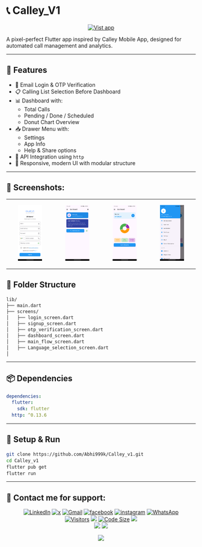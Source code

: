 # 📞 Calley_V1
<p align="center"><a href="https://drive.google.com/drive/folders/1FZ8c8lOA9dOfG9HT_IqMDw3yIGJp7ZRn?usp=sharing"><img src="https://img.shields.io/badge/download_debug%20app%20-%2300A1D6?style=for-the-badge" alt="Vist app"></a></p>

A pixel-perfect Flutter app inspired by Calley Mobile App, designed for automated call management and analytics.

---

## 🚀 Features

- 🔐 Email Login & OTP Verification
- 📋 Calling List Selection Before Dashboard
- 📊 Dashboard with:
  - Total Calls
  - Pending / Done / Scheduled
  - Donut Chart Overview
- 📥 Drawer Menu with:
  - Settings
  - App Info
  - Help & Share options
- 🔄 API Integration using `http`
- 💅 Responsive, modern UI with modular structure

---

## 📱 Screenshots:
<table>
    <tr>
        <td><p align= "center"><img width="58%" src="screenshot/Login.png" alt="Mobile View"/></p></td>
        <td><p align= "center"><img width="58%" src="screenshot/Dashboard_1.png" alt="Mobile View"/></p></td>
        <td><p align= "center"><img width="58%" src="screenshot/Dashboard_2.png" alt="Mobile View"/></p></td>
        <td><p align= "center"><img width="58%" src="screenshot/Drawer.png" alt="Mobile View"/></p></td>
    </tr>
</table>

## 🧱 Folder Structure

```
lib/
├── main.dart
├── screens/
│   ├── login_screen.dart
│   ├── signup_screen.dart
│   ├── otp_verification_screen.dart
│   ├── dashboard_screen.dart
│   ├── main_flow_screen.dart
│   ├── Language_selection_screen.dart
│   

```

---

## 📦 Dependencies

```yaml
dependencies:
  flutter:
    sdk: flutter
  http: ^0.13.6
```

---

## 🔧 Setup & Run

```bash
git clone https://github.com/Abhi999k/Calley_v1.git
cd Calley_v1
flutter pub get
flutter run
```
---

## 📱 Contact me for support:
<div align="center">
  
<a href="https://www.linkedin.com/in/abhishek-kaushik-b677a2260/" target="_blank"><img alt="LinkedIn" src="https://img.shields.io/badge/linkedin%20-%230077B5.svg?&style=for-the-badge&logo=linkedin&logoColor=white"/></a>
<a href="https://www.x.com/Abhishek_9900" target="_blank"><img alt="x" src="https://img.shields.io/badge/twitter-%2300acee.svg?&style=for-the-badge&logo=twitter&logoColor=white"/></a>
<a href="mailto:panditak095@gmail.com"><img alt="Gmail" src="https://img.shields.io/badge/Gmail-D14836?style=for-the-badge&logo=gmail&logoColor=white"/></a>
<a href="https://www.facebook.com/Abhishek.Kaushik0" target="_blank"><img alt="facebook" src="https://img.shields.io/badge/facebook-%232E87FB.svg?&style=for-the-badge&logo=facebook&logoColor=white"/></a>
<a href="https://www.instagram.com/rangbaaz_abhishek__/" target="_blank"><img alt="instagram" src="https://img.shields.io/badge/instagram-%23000000.svg?&style=for-the-badge&logo=instagram&logoColor=white"/></a> 
<a href="https://wa.me/917017212992?text=Hello%2C%20I%20want%20to%20connect%20with%20you!" target="_blank"><img src="https://img.shields.io/badge/WhatsApp-25D366?style=for-the-badge&logo=whatsapp&logoColor=white" alt="WhatsApp"/></a>
<br>
[![Visitors](https://visitor-badge.laobi.icu/badge?page_id=Abhi999k.portfolio)](https://github.com/Abhi999k/Calley_v1)
<img src="https://sloc.xyz/github/Abhi999k/Personal_Portfolio"/>
[![Code Size](https://img.shields.io/github/languages/code-size/Abhi999k/portfolio)](https://github.com/Abhi999k/Calley_v1)
<img src="https://img.shields.io/github/contributors/Abhi999k/Calley_v1?color=2b9348" >
<br>
<img src="https://img.shields.io/github/stars/Abhi999k/Calley_v1"/>
<img src="https://img.shields.io/github/forks/Abhi999k/Calley_v1"/>

<img src="https://raw.githubusercontent.com/Abhi999k/Abhi999k/main/Assets/Credit.svg">

